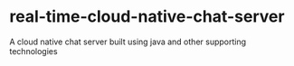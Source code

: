 # real-time-cloud-native-chat-server
A cloud native chat server built using java and other supporting technologies 
